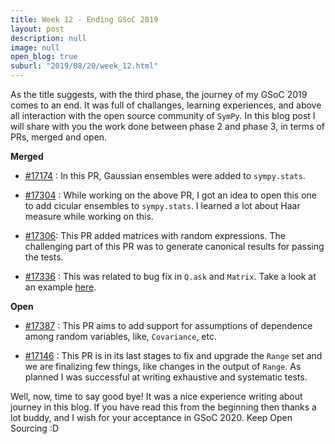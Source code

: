 ```yaml
---
title: Week 12 - Ending GSoC 2019
layout: post
description: null
image: null
open_blog: true
suburl: "2019/08/20/week_12.html"
---
```


As the title suggests, with the third phase, the journey of my GSoC 2019 comes to an end. It was full of challanges, learning experiences, and above all interaction with the open source community of `SymPy`.
In this blog post I will share with you the work done between phase 2 and phase 3, in terms of PRs, merged and open.

**Merged**

- [#17174](https://github.com/sympy/sympy/pull/17174) : In this PR, Gaussian ensembles were added to `sympy.stats`.

- [#17304](https://github.com/sympy/sympy/pull/17304) : While working on the above PR, I got an idea to open this one to add cicular ensembles to `sympy.stats`. I learned a lot about Haar measure while working on this.

- [#17306](https://github.com/sympy/sympy/pull/17306): This PR added matrices with random expressions. The challenging part of this PR was to generate canonical results for passing the tests.

- [#17336](https://github.com/sympy/sympy/pull/17336) : This was related to bug fix in `Q.ask` and `Matrix`. Take a look at an example [here](https://github.com/sympy/sympy/pull/17336#issue-304058013).

**Open**

- [#17387](https://github.com/sympy/sympy/pull/17387) : This PR aims to add support for assumptions of dependence among random variables, like, `Covariance`, etc.

- [#17146](https://github.com/sympy/sympy/pull/17146) : This PR is in its last stages to fix and upgrade the `Range` set and we are finalizing few things, like changes in the output of `Range`. As planned I was successful at writing exhaustive and systematic tests.

Well, now, time to say good bye! It was a nice experience writing about journey in this blog. If you have read this from the beginning then thanks a lot buddy, and I wish for your acceptance in GSoC 2020. Keep Open Sourcing :D